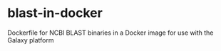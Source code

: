 blast-in-docker
===============

Dockerfile for NCBI BLAST binaries in a Docker image for use with the Galaxy platform
